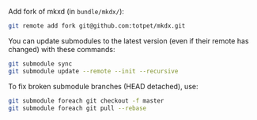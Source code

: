 Add fork of mkxd (in `bundle/mkdx/`):
```bash
git remote add fork git@github.com:totpet/mkdx.git
```

You can update submodules to the latest version (even if their remote has changed) with these commands:

```bash
git submodule sync
git submodule update --remote --init --recursive
```

To fix broken submodule branches (HEAD detached), use:
```bash
git submodule foreach git checkout -f master
git submodule foreach git pull --rebase
```
